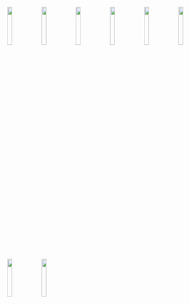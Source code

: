 <p align="left" width="100%">
    <img width="15%" src= "https://firebasestorage.googleapis.com/v0/b/ebuy-1494c.appspot.com/o/Screenshot_20220831_092606_com.example.weather.jpg?alt=media&token=f4a5acca-d7a0-4c23-b6fa-eeb5058191ac">
    <img width="15%" src= "https://firebasestorage.googleapis.com/v0/b/ebuy-1494c.appspot.com/o/Screenshot_20220831_092807_com.example.weather.jpg?alt=media&token=1b2af142-35be-4547-b579-039f9fcad9a4">
    <img width="15%" src= "https://firebasestorage.googleapis.com/v0/b/ebuy-1494c.appspot.com/o/Screenshot_20220831_092824_com.example.weather.jpg?alt=media&token=3aaaeb9b-2fa6-42b8-b7f0-fd1f2ae644ac">
    <img width="15%" src= "https://firebasestorage.googleapis.com/v0/b/ebuy-1494c.appspot.com/o/Screenshot_20220831_092811_com.example.weather.jpg?alt=media&token=58e678a2-7568-48bc-b0dd-892bf6f05a46">
    <img width="15%" src= "https://firebasestorage.googleapis.com/v0/b/ebuy-1494c.appspot.com/o/Screenshot_20220831_212618_com.example.weather.jpg?alt=media&token=626ded01-f094-4566-b860-87e5676339ea">
    <img width="15%" src= "https://firebasestorage.googleapis.com/v0/b/ebuy-1494c.appspot.com/o/Screenshot_20220831_212639_com.example.weather.jpg?alt=media&token=175c9417-7c2f-43db-8f74-183dd23b96b8">
     <img width="15%" src= "https://firebasestorage.googleapis.com/v0/b/ebuy-1494c.appspot.com/o/Screenshot_20220831_212655_com.example.weather.jpg?alt=media&token=47e4c99b-bef4-45d6-905d-e8faec18a812">
    <img width="15%" src= "https://firebasestorage.googleapis.com/v0/b/ebuy-1494c.appspot.com/o/Screenshot_20220831_212704_com.example.weather.jpg?alt=media&token=88d914b1-5b3f-4392-ae48-c83fd596a71c">
</p>
